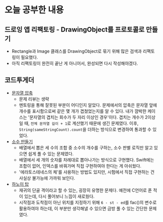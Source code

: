 # 오늘 공부한 내용

## 드로잉 앱 리팩토링 - DrawingObject를 프로토콜로 만들기
- Rectangle과 Image 클래스를 DrawingObject로 묶기 위해 많은 검색과 리팩토링이 필요했다.
- 아직 리팩토링이 완전히 끝난 게 아니어서, 완성되면 다시 작성해야겠다.

## 코드투게더
- [문자열 압축](https://school.programmers.co.kr/learn/courses/30/lessons/60057)
    - 문제 리뷰는 생략
    - 멘토링을 통해 잘못된 부분이 어디인지 알았다. 문제에서의 압축은 문자열 앞에 개수를 표시함으로써 같은 몇 개가 겹쳤었는지를 알 수 있다. 내가 깜박한 케이스는 '문자열의 겹치는 회수가 두 자리 이상인 경우'이다. 겹치는 개수가 2이상일 때, `전체 문자열 길이 + 1`로 계산했기 때문에 생긴 문제였다. 이후, `String(sameStringCount).count`을 더하는 방식으로 변경하여 통과할 수 있었다.
- [소수 만들기](https://school.programmers.co.kr/learn/courses/30/lessons/12977)
    - 배열에서 뽑은 세 수의 조합 중 소수의 개수를 구하는, 소수 판별 로직만 알고 있으면 쉽게 풀 수 있는 문제였다.
    - 배열에서 세 개의 숫자를 차례대로 뽑아나가는 방식으로 구현했다. Swift에는 조합이 없어, 인덱스를 바꿔가며 직접 구현하여야 한다는 게 아쉬웠다.
    - '에라토스테네스의 체'를 사용하는 방법도 있지만, 시험에서 직접 구현하는 건 사실상 불가능에 가까워 보인다.
- [하노이 탑](https://school.programmers.co.kr/learn/courses/30/lessons/12946)
    - 재귀의 단골 격이라고 할 수 있는, 굉장히 유명한 문제다. 예전에 C언어로 푼 적이 있는데, 다시 풀어보니 느낌이 새로웠다.
    - 시작점과 도착점이 아닌 위치를 지정하기 위해 `6 - st - ed`를 fac()의 변수로 활용하여야 하는데, 이 부분만 생각해낼 수 있으면 금방 풀 수 있는 간단한 문제였다.
